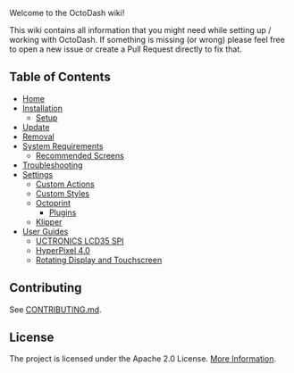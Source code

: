Welcome to the OctoDash wiki!

This wiki contains all information that you might need while setting up / working with OctoDash. If something is missing (or wrong) please feel free to open a new issue or create a Pull Request directly to fix that.

## Table of Contents

- [Home](./Home)
- [Installation](./Installation)
  - [Setup](./Setup)
- [Update](./Update)
- [Removal](./Removal)
- [System Requirements](./System-Requirements)
  - [Recommended Screens](./Recommended-Screens)
- [Troubleshooting](./Troubleshooting)
- [Settings](./Settings)
  - [Custom Actions](./Custom-Actions)
  - [Custom Styles](./Custom-Styles)
  - [Octoprint](./Octoprint)
    - [Plugins](./Octoprint-Plugins)
  - [Klipper](./Klipper)
- [User Guides](./User-Guides)
  - [UCTRONICS LCD35 SPI](./UCTRONICS-LCD35)
  - [HyperPixel 4.0](./HyperPixel-4)
  - [Rotating Display and Touchscreen](./Rotate-screen)

## Contributing

See [CONTRIBUTING.md](https://github.com/UnchartedBull/OctoDash/blob/main/CONTRIBUTING.md).

## License

The project is licensed under the Apache 2.0 License. [More Information](https://github.com/UnchartedBull/OctoDash/blob/main/LICENSE.md).
